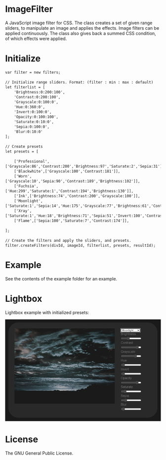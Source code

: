 # ImageFilter

A JavaScript image filter for CSS. The class creates a set of given range sliders, to manipulate an image and applies the effects. Image filters can be applied continuously. The class also gives back a summed CSS condition, of which effects were applied.

# Initialize

```
var filter = new filters; 

// Initialize range sliders. Format: (filter : min : max : default) 
let filterlist = [
	'Brightness:0:200:100',
	'Contrast:0:200:100',
	'Grayscale:0:100:0',
	'Hue:0:360:0',
	'Invert:0:100:0',
	'Opacity:0:100:100',
	'Saturate:0:10:0',
	'Sepia:0:100:0',
	'Blur:0:10:0'
];

// Create presets
let presets = [
	
	['Professional',['Grayscale:86','Contrast:200','Brightness:97','Saturate:2','Sepia:31']],
	['Blackwhite',['Grayscale:100','Contrast:181']],
	['Worn',['Grayscale:10','Sepia:90','Contrast:189','Brightness:102']],
	['Fuchsia',['Hue:299','Saturate:1','Contrast:194','Brightness:130']],
	['Ink',['Brightness:74','Contrast:200','Grayscale:100']],
	['Moonlight',['Saturate:1','Sepia:14','Hue:175','Grayscale:77','Brightness:61','Contrast:176']],
	['Xray',['Saturate:1','Hue:18','Brightness:71','Sepia:51','Invert:100','Contrast:200']],
	['Flame',['Sepia:100','Saturate:7','Contrast:174']],
		
];

// Create the filters and apply the sliders, and presets.
filter.createFilters(divId, imageId, filterlist, presets, resultId);
  ```
  
 # Example
  
 See the contents of the example folder for an example.
 
 # Lightbox
 
 Lightbox example with initialized presets:
 
 <img src="https://github.com/flaneurette/ImageFilter/blob/main/example/example.png" />
 
 
 # License
 
 The GNU General Public License.
